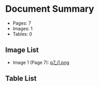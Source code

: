 # Document Summary

- Pages: 7
- Images: 1
- Tables: 0

## Image List

- Image 1 (Page 7): [p7_i1.png](pdf_images/p7_i1.png)

## Table List

